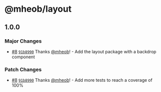 # @mheob/layout

## 1.0.0
### Major Changes



- [#8](https://github.com/mheob/react-ui-library/pull/8) [`91b8990`](https://github.com/mheob/react-ui-library/commit/91b899012d08daa5b77eeade1730a8035c7704f3) Thanks [@mheob](https://github.com/mheob)! - Add the layout package with a backdrop component


### Patch Changes



- [#8](https://github.com/mheob/react-ui-library/pull/8) [`91b8990`](https://github.com/mheob/react-ui-library/commit/91b899012d08daa5b77eeade1730a8035c7704f3) Thanks [@mheob](https://github.com/mheob)! - Add more tests to reach a coverage of 100%
